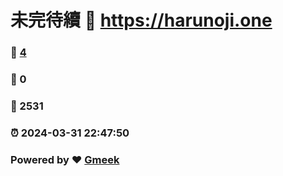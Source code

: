 # 未完待續 :link: https://harunoji.one 
### :page_facing_up: [4](https://harunoji.one/tag.html) 
### :speech_balloon: 0 
### :hibiscus: 2531 
### :alarm_clock: 2024-03-31 22:47:50 
### Powered by :heart: [Gmeek](https://github.com/Meekdai/Gmeek)
